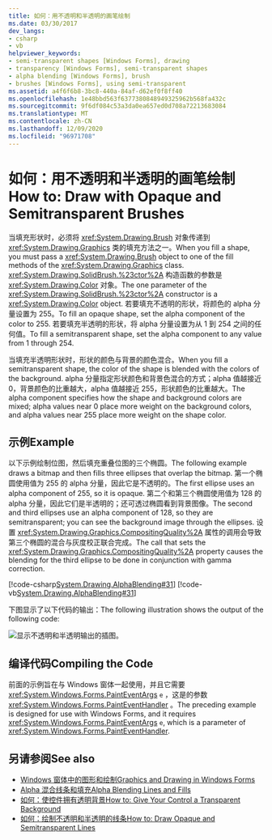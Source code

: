 ```yaml
---
title: 如何：用不透明和半透明的画笔绘制
ms.date: 03/30/2017
dev_langs:
- csharp
- vb
helpviewer_keywords:
- semi-transparent shapes [Windows Forms], drawing
- transparency [Windows Forms], semi-transparent shapes
- alpha blending [Windows Forms], brush
- brushes [Windows Forms], using semi-transparent
ms.assetid: a4f6f6b8-3bc8-440a-84af-d62ef0f8ff40
ms.openlocfilehash: 1e48bbd563f6377380848949325962b568fa432c
ms.sourcegitcommit: 9f6df084c53a3da0ea657ed0d708a72213683084
ms.translationtype: MT
ms.contentlocale: zh-CN
ms.lasthandoff: 12/09/2020
ms.locfileid: "96971708"
---
```

# <a name="how-to-draw-with-opaque-and-semitransparent-brushes"></a><span data-ttu-id="18e6f-102">如何：用不透明和半透明的画笔绘制</span><span class="sxs-lookup"><span data-stu-id="18e6f-102">How to: Draw with Opaque and Semitransparent Brushes</span></span>
<span data-ttu-id="18e6f-103">当填充形状时，必须将 <xref:System.Drawing.Brush> 对象传递到 <xref:System.Drawing.Graphics> 类的填充方法之一。</span><span class="sxs-lookup"><span data-stu-id="18e6f-103">When you fill a shape, you must pass a <xref:System.Drawing.Brush> object to one of the fill methods of the <xref:System.Drawing.Graphics> class.</span></span> <span data-ttu-id="18e6f-104"><xref:System.Drawing.SolidBrush.%23ctor%2A> 构造函数的参数是 <xref:System.Drawing.Color> 对象。</span><span class="sxs-lookup"><span data-stu-id="18e6f-104">The one parameter of the <xref:System.Drawing.SolidBrush.%23ctor%2A> constructor is a <xref:System.Drawing.Color> object.</span></span> <span data-ttu-id="18e6f-105">若要填充不透明的形状，将颜色的 alpha 分量设置为 255。</span><span class="sxs-lookup"><span data-stu-id="18e6f-105">To fill an opaque shape, set the alpha component of the color to 255.</span></span> <span data-ttu-id="18e6f-106">若要填充半透明的形状，将 alpha 分量设置为从 1 到 254 之间的任何值。</span><span class="sxs-lookup"><span data-stu-id="18e6f-106">To fill a semitransparent shape, set the alpha component to any value from 1 through 254.</span></span>  
  
 <span data-ttu-id="18e6f-107">当填充半透明形状时，形状的颜色与背景的颜色混合。</span><span class="sxs-lookup"><span data-stu-id="18e6f-107">When you fill a semitransparent shape, the color of the shape is blended with the colors of the background.</span></span> <span data-ttu-id="18e6f-108">alpha 分量指定形状颜色和背景色混合的方式；alpha 值越接近 0，背景颜色的比重越大，alpha 值越接近 255，形状颜色的比重越大。</span><span class="sxs-lookup"><span data-stu-id="18e6f-108">The alpha component specifies how the shape and background colors are mixed; alpha values near 0 place more weight on the background colors, and alpha values near 255 place more weight on the shape color.</span></span>  
  
## <a name="example"></a><span data-ttu-id="18e6f-109">示例</span><span class="sxs-lookup"><span data-stu-id="18e6f-109">Example</span></span>  
 <span data-ttu-id="18e6f-110">以下示例绘制位图，然后填充重叠位图的三个椭圆。</span><span class="sxs-lookup"><span data-stu-id="18e6f-110">The following example draws a bitmap and then fills three ellipses that overlap the bitmap.</span></span> <span data-ttu-id="18e6f-111">第一个椭圆使用值为 255 的 alpha 分量，因此它是不透明的。</span><span class="sxs-lookup"><span data-stu-id="18e6f-111">The first ellipse uses an alpha component of 255, so it is opaque.</span></span> <span data-ttu-id="18e6f-112">第二个和第三个椭圆使用值为 128 的 alpha 分量，因此它们是半透明的；还可透过椭圆看到背景图像。</span><span class="sxs-lookup"><span data-stu-id="18e6f-112">The second and third ellipses use an alpha component of 128, so they are semitransparent; you can see the background image through the ellipses.</span></span> <span data-ttu-id="18e6f-113">设置 <xref:System.Drawing.Graphics.CompositingQuality%2A> 属性的调用会导致第三个椭圆的混合与灰度校正联合完成。</span><span class="sxs-lookup"><span data-stu-id="18e6f-113">The call that sets the <xref:System.Drawing.Graphics.CompositingQuality%2A> property causes the blending for the third ellipse to be done in conjunction with gamma correction.</span></span>  

 [!code-csharp[System.Drawing.AlphaBlending#31](~/samples/snippets/csharp/VS_Snippets_Winforms/System.Drawing.AlphaBlending/CS/Class1.cs#31)]
 [!code-vb[System.Drawing.AlphaBlending#31](~/samples/snippets/visualbasic/VS_Snippets_Winforms/System.Drawing.AlphaBlending/VB/Class1.vb#31)]  

 <span data-ttu-id="18e6f-114">下图显示了以下代码的输出：</span><span class="sxs-lookup"><span data-stu-id="18e6f-114">The following illustration shows the output of the following code:</span></span>
  
 ![显示不透明和半透明输出的插图。](./media/how-to-draw-with-opaque-and-semitransparent-brushes/compositingquality-ellipse-semitransparent.png)  
  
## <a name="compiling-the-code"></a><span data-ttu-id="18e6f-116">编译代码</span><span class="sxs-lookup"><span data-stu-id="18e6f-116">Compiling the Code</span></span>  
 <span data-ttu-id="18e6f-117">前面的示例旨在与 Windows 窗体一起使用，并且它需要 <xref:System.Windows.Forms.PaintEventArgs> `e` ，这是的参数 <xref:System.Windows.Forms.PaintEventHandler> 。</span><span class="sxs-lookup"><span data-stu-id="18e6f-117">The preceding example is designed for use with Windows Forms, and it requires <xref:System.Windows.Forms.PaintEventArgs> `e`, which is a parameter of <xref:System.Windows.Forms.PaintEventHandler>.</span></span>  
  
## <a name="see-also"></a><span data-ttu-id="18e6f-118">另请参阅</span><span class="sxs-lookup"><span data-stu-id="18e6f-118">See also</span></span>

- [<span data-ttu-id="18e6f-119">Windows 窗体中的图形和绘制</span><span class="sxs-lookup"><span data-stu-id="18e6f-119">Graphics and Drawing in Windows Forms</span></span>](graphics-and-drawing-in-windows-forms.md)
- [<span data-ttu-id="18e6f-120">Alpha 混合线条和填充</span><span class="sxs-lookup"><span data-stu-id="18e6f-120">Alpha Blending Lines and Fills</span></span>](alpha-blending-lines-and-fills.md)
- [<span data-ttu-id="18e6f-121">如何：使控件拥有透明背景</span><span class="sxs-lookup"><span data-stu-id="18e6f-121">How to: Give Your Control a Transparent Background</span></span>](../controls/how-to-give-your-control-a-transparent-background.md)
- [<span data-ttu-id="18e6f-122">如何：绘制不透明和半透明的线条</span><span class="sxs-lookup"><span data-stu-id="18e6f-122">How to: Draw Opaque and Semitransparent Lines</span></span>](how-to-draw-opaque-and-semitransparent-lines.md)

